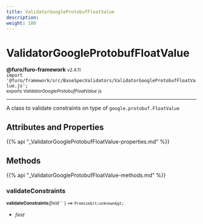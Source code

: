 ```yaml
---
title: ValidatorGoogleProtobufFloatValue
description: 
weight: 100
---
```


# ValidatorGoogleProtobufFloatValue

**@furo/furo-framework** <small>v2.4.11</small>
<br>`import '@furo/framework/src/BaseSpecValidators/ValidatorGoogleProtobufFloatValue.js';`<small>
<br>exports *ValidatorGoogleProtobufFloatValue* js</small>


****

A class to validate constraints on type of <code>google.protobuf.FloatValue</code>

## Attributes and Properties
{{% api "_ValidatorGoogleProtobufFloatValue-properties.md" %}}






## Methods
{{% api "_ValidatorGoogleProtobufFloatValue-methods.md" %}}


### **validateConstraints**
<small>**validateConstraints**(*field* `` ) ⟹ `Promise&lt;unknown&gt;`</small>



- <small>*field* </small>
<br><br>
